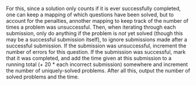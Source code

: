 For this, since a solution only counts if it is ever successfully completed, one can keep a mapping of which questions have been solved, but to account for the penalties, annother mapping to keep track of the number of times a problem was unsuccessful. Then, when iterating through each submission, only do anything if the problem is *not* yet solved (though this may be a successful submission itself), to ignore submissions made after a successful submission. If the submission was unsuccessful, increment the number of errors for this question. If the submission was successful, mark that it was completed, and add the time given at this submission to a running total (+ 20 * each incorrect submission) somewhere and increment the number of uniquely-solved problems. After all this, output the number of solved problems and the time.
